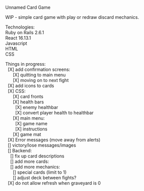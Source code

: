 Unnamed Card Game

WIP - simple card game with play or redraw discard mechanics.

Technologies:  
Ruby on Rails 2.6.1  
React 16.13.1  
Javascript  
HTML  
CSS  

Things in progress:  
&nbsp;&nbsp;[X] add confirmation screens:  
&nbsp;&nbsp;&nbsp;&nbsp;&nbsp;&nbsp;[X] quitting to main menu   
&nbsp;&nbsp;&nbsp;&nbsp;&nbsp;&nbsp;[X] moving on to next fight  
&nbsp;&nbsp;[X] add icons to cards  
&nbsp;&nbsp;[X] CSS:  
&nbsp;&nbsp;&nbsp;&nbsp;&nbsp;&nbsp;[X] card fronts   
&nbsp;&nbsp;&nbsp;&nbsp;&nbsp;&nbsp;[X] health bars   
&nbsp;&nbsp;&nbsp;&nbsp;&nbsp;&nbsp;&nbsp;&nbsp;[X] enemy healthbar   
&nbsp;&nbsp;&nbsp;&nbsp;&nbsp;&nbsp;&nbsp;&nbsp;[X] convert player health to healthbar   
&nbsp;&nbsp;&nbsp;&nbsp;&nbsp;&nbsp;[X] main menu:    
&nbsp;&nbsp;&nbsp;&nbsp;&nbsp;&nbsp;&nbsp;&nbsp;[X] game name    
&nbsp;&nbsp;&nbsp;&nbsp;&nbsp;&nbsp;&nbsp;&nbsp;[X] instructions    
&nbsp;&nbsp;&nbsp;&nbsp;&nbsp;&nbsp;[X] game mat   
&nbsp;&nbsp;[X] Error messages (move away from alerts)     
&nbsp;&nbsp;[] victory/lose messages/images    
&nbsp;&nbsp;[] Backend:     
&nbsp;&nbsp;&nbsp;&nbsp;[] fix up card descriptions     
&nbsp;&nbsp;&nbsp;&nbsp;[] add more cards:   
&nbsp;&nbsp;&nbsp;&nbsp;[] add more mechanics:          
&nbsp;&nbsp;&nbsp;&nbsp;&nbsp;&nbsp;[] special cards (limit to 1)   
&nbsp;&nbsp;&nbsp;&nbsp;&nbsp;&nbsp;[] adjust deck between fights?     
&nbsp;&nbsp;[X] do not allow refresh when graveyard is 0  
